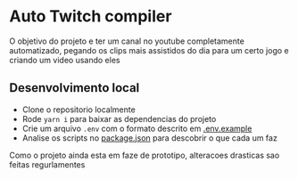 # Auto Twitch compiler

O objetivo do projeto e ter um canal no youtube completamente automatizado,
pegando os clips mais assistidos do dia para um certo jogo e criando um video usando eles

## Desenvolvimento local

-   Clone o repositorio localmente
-   Rode `yarn i` para baixar as dependencias do projeto
-   Crie um arquivo `.env` com o formato descrito em [.env.example](.env.example)
-   Analise os scripts no [package.json](package.json) para descobrir o que cada um faz

Como o projeto ainda esta em faze de prototipo, alteracoes drasticas sao feitas regurlamentes
